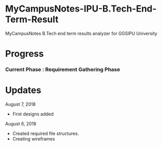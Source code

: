 # MyCampusNotes-IPU-B.Tech-End-Term-Result
MyCampusNotes B.Tech end term results analyzer for GGSIPU University

# Progress
### Current Phase : Requirement Gathering Phase

# Updates
August 7, 2018
<ul>
  <li> First designs added </li>
</ul>
 
August 6, 2018
<ul>
  <li> Created required file structures. </li>
  <li> Creating wireframes </li>
</ul>
  
